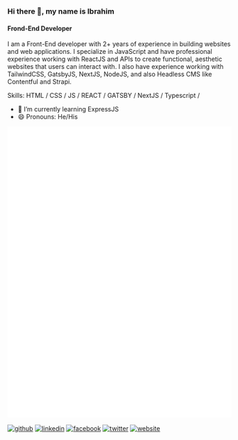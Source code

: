 ### Hi there 👋, my name is Ibrahim
#### Frond-End Developer
<!-- ![Frond-End Developer](https://s3.amazonaws.com/shecodesio-production/uploads/files/000/011/782/original/frontend.png?1624833023) -->

I am a Front-End developer with 2+ years of experience in building websites
and web applications. I specialize in JavaScript and have professional
experience working with ReactJS and APIs to create functional, aesthetic
websites that users can interact with. I also have experience working with
TailwindCSS, GatsbyJS, NextJS, NodeJS, and also Headless CMS like
Contentful and Strapi.

Skills: HTML / CSS / JS / REACT / GATSBY / NextJS / Typescript / 

- 🌱 I’m currently learning ExpressJS 
- 😄 Pronouns: He/His 


![Metrics](https://github.com/CyberDevv/CyberDevv/blob/master/github-metrics.svg)

<!-- [![CyberDevv's GitHub stats](https://github-readme-stats.vercel.app/api?username=CyberDevv&show_icons=true&theme=github_dark)](https://github.com/anuraghazra/github-readme-stats)
[![Top Langs](https://github-readme-stats.vercel.app/api/top-langs/?username=CyberDevv)](https://github.com/anuraghazra/github-readme-stats)
[![willianrod's wakatime stats](https://github-readme-stats.vercel.app/api/wakatime?username=CyberDevv)](https://github.com/anuraghazra/github-readme-stats) -->
<!-- ![Profile views](https://gpvc.arturio.dev/CyberDevv) -->
<!-- [![GitHub Streak](https://github-readme-streak-stats.herokuapp.com/?user=CyberDevv&theme=dark)](https://git.io/streak-stats) -->




[<img src='https://cdn.jsdelivr.net/npm/simple-icons@3.0.1/icons/github.svg' alt='github' height='40'>](https://github.com/https://github.com/CyberDevv) [<img src='https://cdn.jsdelivr.net/npm/simple-icons@3.0.1/icons/linkedin.svg' alt='linkedin' height='40'>](https://www.linkedin.com/in/https://www.linkedin.com/in/odesolaibrahim//)  [<img src='https://cdn.jsdelivr.net/npm/simple-icons@3.0.1/icons/facebook.svg' alt='facebook' height='40'>](https://www.facebook.com/https://www.facebook.com/odesola.ibrahim.dev)  [<img src='https://cdn.jsdelivr.net/npm/simple-icons@3.0.1/icons/twitter.svg' alt='twitter' height='40'>](https://twitter.com/https://twitter.com/CyberDevv)  [<img src='https://cdn.jsdelivr.net/npm/simple-icons@3.0.1/icons/icloud.svg' alt='website' height='40'>](https://ibrahim-odesola.netlify.app/)  

